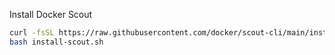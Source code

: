 Install Docker Scout

```bash
curl -fsSL https://raw.githubusercontent.com/docker/scout-cli/main/install.sh -o install-scout.sh
bash install-scout.sh
```
